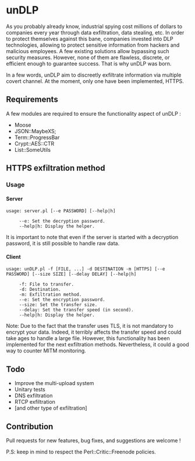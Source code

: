 # unDLP

As you probably already know, industrial spying cost millions of dollars to companies every year through data exfiltration, data stealing, etc. In order to protect themselves against this bane, companies invested into DLP technologies, allowing to protect sensitive information from hackers and malicious employees. A few existing solutions allow bypassing such security measures. However, none of them are flawless, discrete, or efficient enough to guarantee success. That is why unDLP was born.

In a few words, unDLP aim to discreetly exfiltrate information via multiple covert channel. At the moment, only one have been implemented, HTTPS.

## Requirements

A few modules are required to ensure the functionality aspect of unDLP :

* Moose
* JSON::MaybeXS;
* Term::ProgressBar
* Crypt::AES::CTR
* List::SomeUtils

## HTTPS exfiltration method

### Usage

#### Server

```
usage: server.pl [--e PASSWORD] [--help|h]

	 --e: Set the decryption password.
	 --help|h: Display the helper.
```

It is important to note that even if the server is started with a decryption password, it is still possible to
handle raw data.

#### Client

```
usage: unDLP.pl -f [FILE, ...] -d DESTINATION -m [HTTPS] [--e PASSWORD] [--size SIZE] [--delay DELAY] [--help|h]

	 -f: File to transfer.
	 -d: Destination.
	 -m: Exfiltration method.
	 --e: Set the encryption password.
	 --size: Set the transfer size.
	 --delay: Set the transfer speed (in second).
	 --help|h: Display the helper.
```

Note: Due to the fact that the transfer uses TLS, it is not mandatory to encrypt your data. Indeed, it terribly affects the transfer speed and could take ages to handle a large file. However, this functionality has been implemented for the next exfiltration methods. Nevertheless, it could a good way to counter MITM monitoring.

## Todo

* Improve the multi-upload system
* Unitary tests
* DNS exfiltration
* RTCP exfiltration
* [and other type of exfiltration]

## Contribution

Pull requests for new features, bug fixes, and suggestions are welcome !

P.S: keep in mind to respect the Perl::Critic::Freenode policies.
